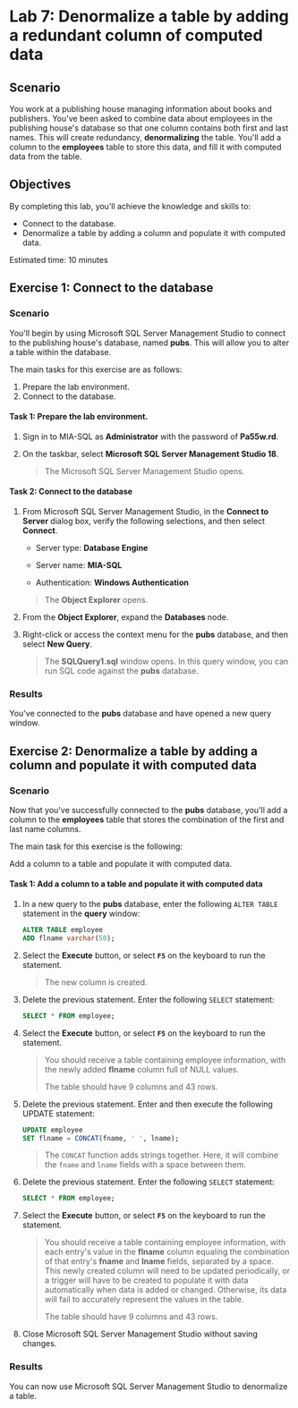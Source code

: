 # Lab 7: Denormalize a table by adding a redundant column of computed data

## Scenario

You work at a publishing house managing information about books and publishers. You've been asked to combine data about employees in the publishing house's database so that one column contains both first and last names. This will create redundancy, **denormalizing** the table. You'll add a column to the **employees** table to store this data, and fill it with computed data from the table.

## Objectives

By completing this lab, you’ll achieve the knowledge and skills to:

- Connect to the database.
- Denormalize a table by adding a column and populate it with computed data.

Estimated time: 10 minutes

## Exercise 1: Connect to the database

### Scenario

You'll begin by using Microsoft SQL Server Management Studio to connect to the publishing house's database, named **pubs**. This will allow you to alter a table within the database.

The main tasks for this exercise are as follows:

1. Prepare the lab environment.
2. Connect to the database.

#### Task 1: Prepare the lab environment.

1. Sign in to MIA-SQL as **Administrator** with the password of **Pa55w.rd**.

2. On the taskbar, select **Microsoft SQL Server Management Studio 18**. 

   > The Microsoft SQL Server Management Studio opens.

####  Task 2: Connect to the database

1. From Microsoft SQL Server Management Studio, in the **Connect to Server** dialog box, verify the following selections, and then select **Connect**.

   - Server type: **Database Engine**

   - Server name: **MIA-SQL**

   - Authentication: **Windows Authentication**

   >The **Object Explorer** opens.

2. From the **Object Explorer**, expand the **Databases** node.

3. Right-click or access the context menu for the **pubs** database, and then select **New Query**.

   > The **SQLQuery1.sql** window opens. In this query window, you can run SQL code against the **pubs** database.

### Results

You've connected to the **pubs** database and have opened a new query window.

## Exercise 2: Denormalize a table by adding a column and populate it with computed data

### Scenario

Now that you've successfully connected to the **pubs** database, you'll add a column to the **employees** table that stores the combination of the first and last name columns.

The main task for this exercise is the following:

Add a column to a table and populate it with computed data.

#### Task 1: Add a column to a table and populate it with computed data

1. In a new query to the **pubs** database, enter the following `ALTER TABLE` statement in the **query** window:

   ```sql
   ALTER TABLE employee
   ADD flname varchar(50);
   ```

2. Select the **Execute** button, or select **`F5`** on the keyboard to run the statement.

   > The new column is created.

3. Delete the previous statement. Enter the following `SELECT` statement:

   ```sql
   SELECT * FROM employee;
   ```

4. Select the **Execute** button, or select **`F5`** on the keyboard to run the statement.

   > You should receive a table containing employee information, with the newly added **flname** column full of NULL values.
   >
   > The table should have 9 columns and 43 rows.

5. Delete the previous statement. Enter and then execute the following UPDATE statement:

   ```sql
   UPDATE employee
   SET flname = CONCAT(fname, ' ', lname);
   ```

   > The `CONCAT` function adds strings together. Here, it will combine the `fname` and `lname` fields with a space between them.  

6. Delete the previous statement. Enter the following `SELECT` statement:

   ```sql
   SELECT * FROM employee;
   ```

7. Select the **Execute** button, or select **`F5`** on the keyboard to run the statement.

   > You should receive a table containing employee information, with each entry's value in the **flname** column equaling the combination of that entry's **fname** and **lname** fields, separated by a space. This newly created column will need to be updated periodically, or a trigger will have to be created to populate it with data automatically when data is added or changed. Otherwise, its data will fail to accurately represent the values in the table.
   >
   > The table should have 9 columns and 43 rows.

8. Close Microsoft SQL Server Management Studio without saving changes.


### Results

You can now use Microsoft SQL Server Management Studio to denormalize a table.
